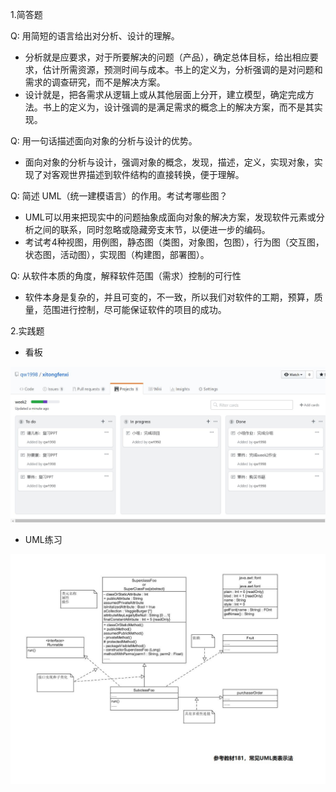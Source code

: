 1.简答题

Q: 用简短的语言给出对分析、设计的理解。
- 分析就是应要求，对于所要解决的问题（产品），确定总体目标，给出相应要求，估计所需资源，预测时间与成本。书上的定义为，分析强调的是对问题和需求的调查研究，而不是解决方案。
- 设计就是，把各需求从逻辑上或从其他层面上分开，建立模型，确定完成方法。书上的定义为，设计强调的是满足需求的概念上的解决方案，而不是其实现。

Q: 用一句话描述面向对象的分析与设计的优势。
- 面向对象的分析与设计，强调对象的概念，发现，描述，定义，实现对象，实现了对客观世界描述到软件结构的直接转换，便于理解。

Q: 简述 UML（统一建模语言）的作用。考试考哪些图？
- UML可以用来把现实中的问题抽象成面向对象的解决方案，发现软件元素或分析之间的联系，同时忽略或隐藏旁支末节，以便进一步的编码。
- 考试考4种视图，用例图，静态图（类图，对象图，包图），行为图（交互图，状态图，活动图），实现图（构建图，部署图）。

Q: 从软件本质的角度，解释软件范围（需求）控制的可行性
- 软件本身是复杂的，并且可变的，不一致，所以我们对软件的工期，预算，质量，范围进行控制，尽可能保证软件的项目的成功。

2.实践题
- 看板

![image](https://github.com/qw1998/xitongfenxi/blob/master/pic/%E7%9C%8B%E6%9D%BF%E8%AF%95%E7%94%A8.jpg)

- UML练习

![image](https://github.com/qw1998/xitongfenxi/blob/master/pic/UML.jpg)
